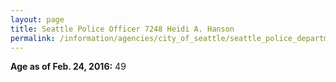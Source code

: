 ```yaml
---
layout: page
title: Seattle Police Officer 7248 Heidi A. Hanson
permalink: /information/agencies/city_of_seattle/seattle_police_department/copbook/7248/
---
```


**Age as of Feb. 24, 2016:** 49
